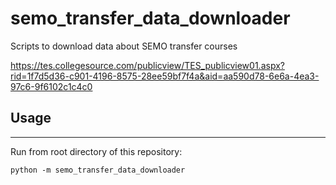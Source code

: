 # semo_transfer_data_downloader
Scripts to download data about SEMO transfer courses

https://tes.collegesource.com/publicview/TES_publicview01.aspx?rid=1f7d5d36-c901-4196-8575-28ee59bf7f4a&aid=aa590d78-6e6a-4ea3-97c6-9f6102c1c4c0

## Usage

---

Run from root directory of this repository:

```
python -m semo_transfer_data_downloader
```